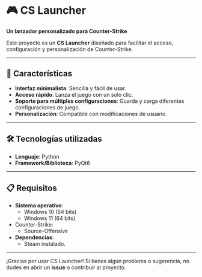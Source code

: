 # 🎮 CS Launcher  

**Un lanzador personalizado para Counter-Strike**  

Este proyecto es un **CS Launcher** diseñado para facilitar el acceso, configuración y personalización de Counter-Strike.  

---

## 🚀 Características  
- **Interfaz minimalista**: Sencilla y fácil de usar.  
- **Acceso rápido**: Lanza el juego con un solo clic.  
- **Soporte para múltiples configuraciones**: Guarda y carga diferentes configuraciones de juego.  
- **Personalización**: Compatible con modificaciones de usuario.  

---

## 🛠️ Tecnologías utilizadas  
- **Lenguaje**: Python  
- **Framework/Biblioteca**: PyQt6  

---

## 📋 Requisitos  
- **Sistema operativo**:  
  - Windows 10 (64 bits)  
  - Windows 11 (64 bits)  
- Counter-Strike:  
  - Source-Offensive    
- **Dependencias**:  
  - Steam instalado.  

---

¡Gracias por usar CS Launcher! Si tienes algún problema o sugerencia, no dudes en abrir un **issue** o contribuir al proyecto.  
